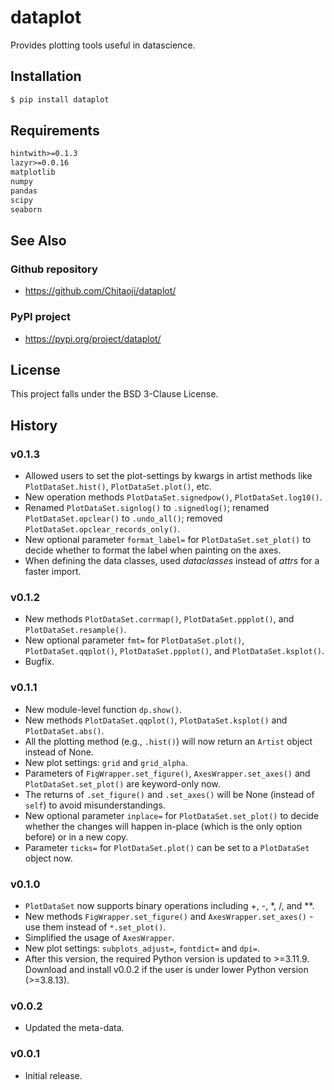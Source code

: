 # dataplot
Provides plotting tools useful in datascience.

## Installation
```sh
$ pip install dataplot
```

## Requirements
```txt
hintwith>=0.1.3
lazyr>=0.0.16
matplotlib
numpy
pandas
scipy
seaborn
```

## See Also
### Github repository
* https://github.com/Chitaoji/dataplot/

### PyPI project
* https://pypi.org/project/dataplot/

## License
This project falls under the BSD 3-Clause License.

## History
### v0.1.3
* Allowed users to set the plot-settings by kwargs in artist methods like `PlotDataSet.hist()`, `PlotDataSet.plot()`, etc.
* New operation methods `PlotDataSet.signedpow()`, `PlotDataSet.log10()`.
* Renamed `PlotDataSet.signlog()` to `.signedlog()`; renamed `PlotDataSet.opclear()` to `.undo_all()`; removed `PlotDataSet.opclear_records_only()`.
* New optional parameter `format_label=` for `PlotDataSet.set_plot()` to decide whether to format the label when painting on the axes.
* When defining the data classes, used *dataclasses* instead of *attrs* for a faster import.

### v0.1.2
* New methods `PlotDataSet.corrmap()`, `PlotDataSet.ppplot()`, and `PlotDataSet.resample()`.
* New optional parameter `fmt=` for `PlotDataSet.plot()`, `PlotDataSet.qqplot()`, `PlotDataSet.ppplot()`, and `PlotDataSet.ksplot()`.
* Bugfix.

### v0.1.1
* New module-level function `dp.show()`.
* New methods `PlotDataSet.qqplot()`, `PlotDataSet.ksplot()` and `PlotDataSet.abs()`.
* All the plotting method (e.g., `.hist()`) will now return an `Artist` object instead of None.
* New plot settings: `grid` and `grid_alpha`.
* Parameters of `FigWrapper.set_figure()`, `AxesWrapper.set_axes()` and `PlotDataSet.set_plot()` are keyword-only now.
* The returns of `.set_figure()` and `.set_axes()` will be None (instead of `self`) to avoid misunderstandings.
* New optional parameter `inplace=` for `PlotDataSet.set_plot()` to decide whether the changes will happen in-place (which is the only option before) or in a new copy.
* Parameter `ticks=` for `PlotDataSet.plot()` can be set to a `PlotDataSet` object now.

### v0.1.0
* `PlotDataSet` now supports binary operations including +, -, *, /, and **.
* New methods `FigWrapper.set_figure()` and `AxesWrapper.set_axes()` - use them instead of `*.set_plot()`.
* Simplified the usage of `AxesWrapper`.
* New plot settings: `subplots_adjust=`, `fontdict=` and `dpi=`.
* After this version, the required Python version is updated to >=3.11.9. Download and install v0.0.2 if the user is under lower Python version (>=3.8.13).

### v0.0.2
* Updated the meta-data.

### v0.0.1
* Initial release.